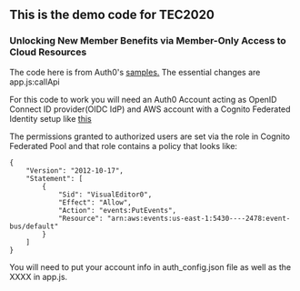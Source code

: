 ## This is the demo code for TEC2020 
### Unlocking New Member Benefits via Member-Only Access to Cloud Resources

The code here is from Auth0's [samples.](https://github.com/auth0-samples/auth0-javascript-samples)
The essential changes are app.js:callApi

For this code to work you will need an Auth0 Account acting as OpenID Connect ID provider(OIDC IdP) and AWS account with a Cognito Federated Identity setup like [this](https://auth0.com/docs/integrations/amazon-cognito)

The permissions granted to authorized users are set via the role in Cognito Federated Pool and that role contains a policy that looks like:
```
{
    "Version": "2012-10-17",
    "Statement": [
        {
            "Sid": "VisualEditor0",
            "Effect": "Allow",
            "Action": "events:PutEvents",
            "Resource": "arn:aws:events:us-east-1:5430----2478:event-bus/default"
        }
    ]
}
```

You will need to put your account info in auth_config.json file as well as the XXXX in app.js.

